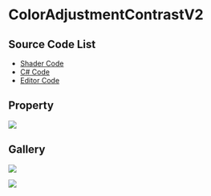 ﻿
# ColorAdjustmentContrastV2

## Source Code List
- [Shader Code](Shader/ColorAdjustmentContrastV2.shader)
- [C# Code](ColorAdjustmentContrastV2.cs)
- [Editor Code](Editor/ColorAdjustmentContrastV2Editor.cs)


## Property
![](https://raw.githubusercontent.com/QianMo/X-PostProcessing-Gallery/master/Media/Pixelize/ColorAdjustmentContrastV2/ColorAdjustmentContrastV2Property.jpg)

## Gallery
![](https://raw.githubusercontent.com/QianMo/X-PostProcessing-Gallery/master/Media/Pixelize/ColorAdjustmentContrastV2/ColorAdjustmentContrastV2.jpg)

![](https://raw.githubusercontent.com/QianMo/X-PostProcessing-Gallery/master/Media/Pixelize/ColorAdjustmentContrastV2/ColorAdjustmentContrastV2.gif)